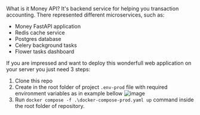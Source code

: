 What is it Money API?
It's backend service for helping you transaction accounting. There represented different microservices, such as: 
* Money FastAPI application
* Redis cache service
* Postgres database
* Celery background tasks
* Flower tasks dashboard

If you are impressed and want to deploy this wonderfull web application on your server you just need 3 steps:
1. Clone this repo 
2. Create in the root folder of project `.env-prod` file with required environment variables as in example bellow
![image](https://github.com/berezzin/money-api/assets/101830798/c2e122ed-2d3e-4aba-b101-ec38ba9e76ee)
4. Run `docker compose -f .\docker-compose-prod.yaml up` command inside the root folder of repository.
